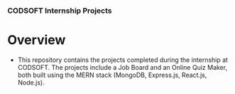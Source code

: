 ### CODSOFT Internship Projects

# Overview

- This repository contains the projects completed during the internship at CODSOFT. The projects include a Job Board and an Online Quiz Maker, both built using the MERN stack (MongoDB, Express.js, React.js, Node.js).
